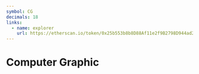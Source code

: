 ```yaml
---
symbol: CG
decimals: 18
links:
  - name: explorer
    url: https://etherscan.io/token/0x25b553b8b8D88Af11e2f9B2798D944ad24139e09
---
```


# Computer Graphic
